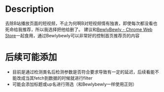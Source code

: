 # Description
去除B站播放页面的短视频，不止为何啊B对短视频情有独衷，即使每次都没看也死命给我推荐，所以我选择把他给删了。
建议和[BewlyBewly - Chrome Web Store](https://chromewebstore.google.com/detail/bewlybewly/bbbiejemhfihiooipfcjmjmbfdmobobp)一起食用，通过Bewlybewly可以非常好的控制首页推荐页的内容

# 后续可能添加
- 目前是通过检测类名后检测参数是否符合要求导致有一定的延迟，后续看能不能改成当其fetch到数据的时候就进行filter
- 可能会添加标题或up名进行筛选（和Bewlybewly一样使用正则）
